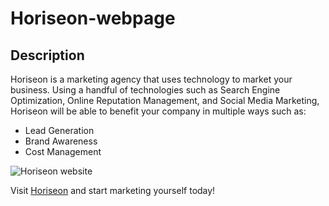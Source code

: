 # Horiseon-webpage

## Description

Horiseon is a marketing agency that uses technology to market your business.
Using a handful of technologies such as Search Engine Optimization, Online Reputation Management, and Social Media Marketing, Horiseon will be able to benefit your company in multiple ways such as:

- Lead Generation
- Brand Awareness
- Cost Management

![Horiseon website]()

Visit [Horiseon](https://stephenfike.github.io/Horiseon-webpage/) and start marketing yourself today!
